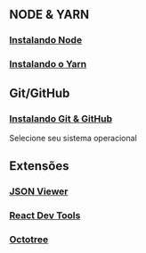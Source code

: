 ## NODE & YARN

### [Instalando Node](https://nodejs.org/dist/v14.17.0/node-v14.17.0-x64.msi)
 
### [Instalando o Yarn](https://classic.yarnpkg.com/latest.msi)



## Git/GitHub

### [Instalando Git & GitHub](https://git-scm.com/)
Selecione seu sistema operacional



## Extensões

### [JSON Viewer](https://chrome.google.com/webstore/detail/json-viewer/gbmdgpbipfallnflgajpaliibnhdgobh?hl=pt-BR)

### [React Dev Tools](https://chrome.google.com/webstore/detail/react-developer-tools/fmkadmapgofadopljbjfkapdkoienihi)

### [Octotree](https://chrome.google.com/webstore/detail/octotree-github-code-tree/bkhaagjahfmjljalopjnoealnfndnagc?hl=pt-BR)
